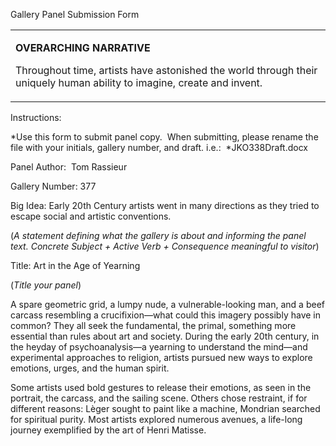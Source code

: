 Gallery Panel Submission Form

<table>
<colgroup>
<col width="100%" />
</colgroup>
<tbody>
<tr class="odd">
<td align="left"><p><strong>OVERARCHING NARRATIVE</strong></p>
<p>Throughout time, artists have astonished the world through their uniquely human ability to imagine, create and invent.</p></td>
</tr>
</tbody>
</table>

Instructions:<span class="Apple-converted-space"> </span>

*Use this form to submit panel copy.<span class="Apple-converted-space">  </span>When submitting, please rename the file with your initials, gallery number, and draft. i.e.:<span class="Apple-converted-space">  </span>*JKO338Draft.docx

Panel Author:<span class="Apple-converted-space">  </span>Tom Rassieur

Gallery Number: 377

Big Idea: Early 20th Century artists went in many directions as they tried to escape social and artistic conventions.

(*A statement defining what the gallery is about and informing the panel text. Concrete Subject + Active Verb + Consequence meaningful to visitor*)

Title: Art in the Age of Yearning

(*Title your panel*)

A spare geometric grid, a lumpy nude, a vulnerable-looking man, and a beef carcass resembling a crucifixion—what could this imagery possibly have in common? They all seek the fundamental, the primal, something more essential than rules about art and society. During the early 20th century, in the heyday of psychoanalysis—a yearning to understand the mind—and experimental approaches to religion, artists pursued new ways to explore emotions, urges, and the human spirit.

<span class="Apple-tab-span"> </span>Some artists used bold gestures to release their emotions, as seen in the portrait, the carcass, and the sailing scene. Others chose restraint, if for different reasons: Lèger sought to paint like a machine, Mondrian searched for spiritual purity. Most artists explored numerous avenues, a life-long journey exemplified by the art of Henri Matisse.


